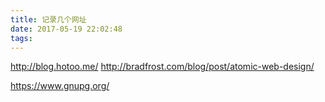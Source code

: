 ```yaml
---
title: 记录几个网址
date: 2017-05-19 22:02:48
tags:
---
```


http://blog.hotoo.me/
http://bradfrost.com/blog/post/atomic-web-design/

https://www.gnupg.org/
